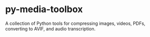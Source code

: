 # py-media-toolbox
A collection of Python tools for compressing images, videos, PDFs, converting to AVIF, and audio transcription.
